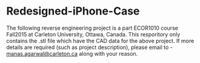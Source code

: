 # Redesigned-iPhone-Case

The following reverse engineering project is a part ECOR1010 course Fall2015 at Carleton University, Ottawa, Canada. 
This resporitory only contains the .stl file which have the CAD data for the above project.
If more details are required (such as project description), please email to - manas.agarwal@carleton.ca along with your reason. 
